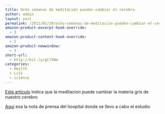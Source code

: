 ```yaml
---
title: Ocho semanas de meditación pueden cambiar el cerebro
author: admin
layout: post
permalink: /2011/01/29/ocho-semanas-de-meditacion-pueden-cambiar-el-cerebro/
amazon-product-excerpt-hook-override:
  - 3
amazon-product-content-hook-override:
  - 2
amazon-product-newwindow:
  - 3
short-url:
  - http://bit.ly/gC7VNm
categories:
  - Health
  - Life
  - science
---
```

[Este articulo][1] indica que la meditacion puede cambiar la materia gris de nuestro cerebro

[Aqui][2] esa la nota de prensa del hospital donde se llevo a cabo el estudio

 [1]: http://www.abc.es/20110127/ciencia/abci-ocho-semanas-meditacion-pueden-201101271127.html
 [2]: http://www.massgeneral.org/about/pressrelease.aspx?id=1329